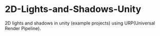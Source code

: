 # 2D-Lights-and-Shadows-Unity
2D lights and shadows in unity (example projects) using URP(Universal Render Pipeline).
